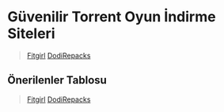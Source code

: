# Güvenilir Torrent Oyun İndirme Siteleri

> [Fitgirl](https://fitgirl-repacks.site)
> [DodiRepacks](https://dodi-repacks.site)

## Önerilenler Tablosu

> [Fitgirl](https://fitgirl-repacks.site)
> [DodiRepacks](https://dodi-repacks.site)
